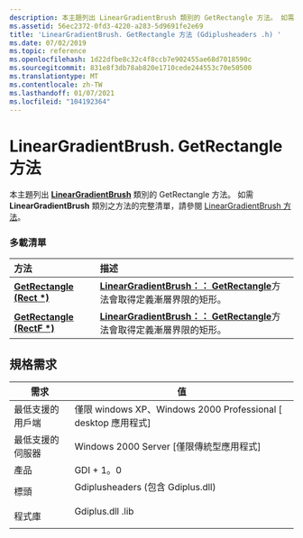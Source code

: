 ```yaml
---
description: 本主題列出 LinearGradientBrush 類別的 GetRectangle 方法。 如需 LinearGradientBrush 類別之方法的完整清單，請參閱 LinearGradientBrush 方法。
ms.assetid: 56ec2372-0fd3-4220-a283-5d9691fe2e69
title: 'LinearGradientBrush. GetRectangle 方法 (Gdiplusheaders .h) '
ms.date: 07/02/2019
ms.topic: reference
ms.openlocfilehash: 1d22dfbe8c32c4f8ccb7e902455ae68d7018590c
ms.sourcegitcommit: 831e8f3db78ab820e1710cede244553c70e50500
ms.translationtype: MT
ms.contentlocale: zh-TW
ms.lasthandoff: 01/07/2021
ms.locfileid: "104192364"
---
```

# <a name="lineargradientbrushgetrectangle-methods"></a>LinearGradientBrush. GetRectangle 方法

本主題列出 [**LinearGradientBrush**](/windows/win32/api/gdiplusbrush/nl-gdiplusbrush-lineargradientbrush) 類別的 GetRectangle 方法。 如需 **LinearGradientBrush** 類別之方法的完整清單，請參閱 [LinearGradientBrush 方法](-gdiplus-class-lineargradientbrush-methods.md)。

### <a name="overload-list"></a>多載清單



| 方法                                                                                       | 描述                                                                                                                                                                                    |
|:---------------------------------------------------------------------------------------------|:-----------------------------------------------------------------------------------------------------------------------------------------------------------------------------------------------|
| [**GetRectangle (Rect \*)**](/windows/win32/api/gdiplusbrush/nf-gdiplusbrush-lineargradientbrush-getrectangle(outrect))   | [**LinearGradientBrush：： GetRectangle**](/windows/win32/api/gdiplusbrush/nf-gdiplusbrush-lineargradientbrush-getrectangle(outrect))方法會取得定義漸層界限的矩形。 <br/> |
| [**GetRectangle (RectF \*)**](/previous-versions//ms535352(v=vs.85)) | [**LinearGradientBrush：： GetRectangle**](/previous-versions//ms535352(v=vs.85))方法會取得定義漸層界限的矩形。<br/> |



## <a name="requirements"></a>規格需求



| 需求 | 值 |
|-------------------------------------|-----------------------------------------------------------------------------------------------------------------|
| 最低支援的用戶端<br/> | 僅限 windows XP、Windows 2000 Professional \[ desktop 應用程式\]<br/>                                          |
| 最低支援的伺服器<br/> | Windows 2000 Server \[僅限傳統型應用程式\]<br/>                                                            |
| 產品<br/>                  | GDI + 1。0<br/>                                                                                             |
| 標頭<br/>                   | <dl> <dt>Gdiplusheaders (包含 Gdiplus.dll) </dt> </dl> |
| 程式庫<br/>                  | <dl> <dt>Gdiplus.dll .lib</dt> </dl>                          |



 

 
